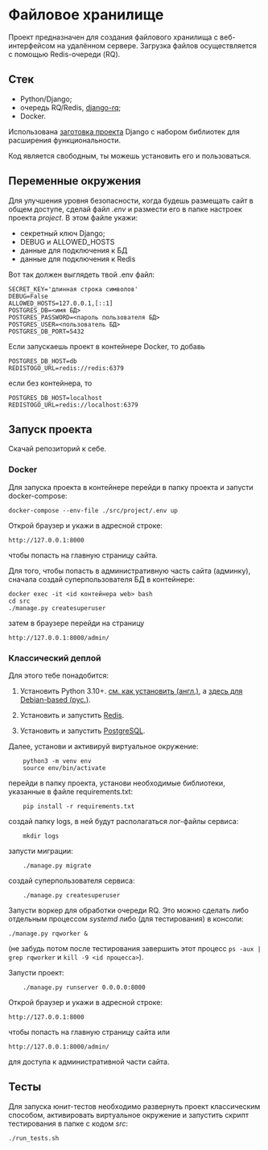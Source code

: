 # Файловое хранилище

Проект предназначен для создания файлового хранилища с веб-интерфейсом на удалённом сервере. Загрузка файлов осуществляется с помощью Redis-очереди (RQ).

## Стек
- Python/Django;
- очередь RQ/Redis, [django-rq](https://github.com/rq/django-rq);
- Docker.

Использована [заготовка проекта](https://github.com/breduin/django-billet) Django с набором библиотек для
расширения функциональности.

Код является свободным, ты можешь установить его и пользоваться.

## Переменные окружения

Для улучшения уровня безопасности, когда будешь размещать сайт в общем доступе, сделай файл *.env* и размести его в папке настроек проекта *project*. В этом файле укажи:

* секретный ключ Django;
* DEBUG и ALLOWED_HOSTS
* данные для подключения к БД
* данные для подключения к Redis


Вот так должен выглядеть твой .env файл:

```
SECRET_KEY='длинная строка символов'
DEBUG=False
ALLOWED_HOSTS=127.0.0.1,[::1]
POSTGRES_DB=<имя БД>
POSTGRES_PASSWORD=<пароль пользователя БД>
POSTGRES_USER=<пользователь БД>
POSTGRES_DB_PORT=5432
```
Если запускаешь проект в контейнере Docker, то добавь
```
POSTGRES_DB_HOST=db
REDISTOGO_URL=redis://redis:6379
```
если без контейнера, то
```
POSTGRES_DB_HOST=localhost
REDISTOGO_URL=redis://localhost:6379
```

## Запуск проекта

Скачай репозиторий к себе.

### Docker

Для запуска проекта в контейнере перейди в папку проекта и запусти docker-compose:
```
docker-compose --env-file ./src/project/.env up
```
Открой браузер и укажи в адресной строке:
```
http://127.0.0.1:8000
```
чтобы попасть на главную страницу сайта.

Для того, чтобы попасть в административную часть сайта (админку), сначала создай суперпользователя БД в контейнере:

```
docker exec -it <id контейнера web> bash
cd src
./manage.py createsuperuser
```
затем в браузере перейди на страницу
```
http://127.0.0.1:8000/admin/
```

### Классический деплой 

Для этого тебе понадобится:

1. Установить Python 3.10+. [см. как установить (англ.)](https://realpython.com/installing-python/), а [здесь для Debian-based (рус.)](http://userone.ru/?q=node/41).

2. Установить и запустить [Redis](https://redis.io/topics/quickstart).


3. Установить и запустить [PostgreSQL](https://www.postgresql.org/download/).


Далее, установи и активируй виртуальное окружение:
```
    python3 -m venv env
    source env/bin/activate
```
перейди в папку проекта, установи необходимые библиотеки, указанные в файле requirements.txt:
```
    pip install -r requirements.txt
```
создай папку logs, в ней будут располагаться лог-файлы сервиса:
```
    mkdir logs
```

запусти миграции:
```
    ./manage.py migrate
```
создай суперпользователя сервиса:
```
    ./manage.py createsuperuser
```
Запусти воркер для обработки очереди RQ. Это можно сделать либо отдельным процессом *systemd* либо (для тестирования) в консоли:
```
./manage.py rqworker &
```
(не забудь потом после тестирования завершить этот процесс ```ps -aux | grep rqworker``` и ```kill -9 <id процесса>```).

Запусти проект:

```
    ./manage.py runserver 0.0.0.0:8000
```
Открой браузер и укажи в адресной строке:
```
http://127.0.0.1:8000
```
чтобы попасть на главную страницу сайта или
```
http://127.0.0.1:8000/admin/
```
для доступа к административной части сайта.


## Тесты

Для запуска юнит-тестов необходимо развернуть проект классическим способом, активировать виртуальное окружение и запустить скрипт тестирования в папке с кодом *src*: 

```sh
./run_tests.sh
```
